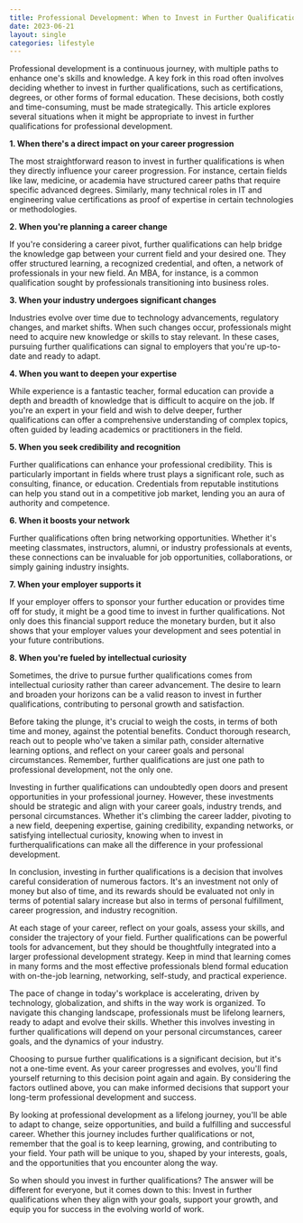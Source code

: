 ```yaml
---
title: Professional Development: When to Invest in Further Qualifications
date: 2023-06-21
layout: single
categories: lifestyle
---
```

Professional development is a continuous journey, with multiple paths to enhance one's skills and knowledge. A key fork in this road often involves deciding whether to invest in further qualifications, such as certifications, degrees, or other forms of formal education. These decisions, both costly and time-consuming, must be made strategically. This article explores several situations when it might be appropriate to invest in further qualifications for professional development.

**1. When there's a direct impact on your career progression**

The most straightforward reason to invest in further qualifications is when they directly influence your career progression. For instance, certain fields like law, medicine, or academia have structured career paths that require specific advanced degrees. Similarly, many technical roles in IT and engineering value certifications as proof of expertise in certain technologies or methodologies.

**2. When you're planning a career change**

If you're considering a career pivot, further qualifications can help bridge the knowledge gap between your current field and your desired one. They offer structured learning, a recognized credential, and often, a network of professionals in your new field. An MBA, for instance, is a common qualification sought by professionals transitioning into business roles.

**3. When your industry undergoes significant changes**

Industries evolve over time due to technology advancements, regulatory changes, and market shifts. When such changes occur, professionals might need to acquire new knowledge or skills to stay relevant. In these cases, pursuing further qualifications can signal to employers that you're up-to-date and ready to adapt.

**4. When you want to deepen your expertise**

While experience is a fantastic teacher, formal education can provide a depth and breadth of knowledge that is difficult to acquire on the job. If you're an expert in your field and wish to delve deeper, further qualifications can offer a comprehensive understanding of complex topics, often guided by leading academics or practitioners in the field.

**5. When you seek credibility and recognition**

Further qualifications can enhance your professional credibility. This is particularly important in fields where trust plays a significant role, such as consulting, finance, or education. Credentials from reputable institutions can help you stand out in a competitive job market, lending you an aura of authority and competence.

**6. When it boosts your network**

Further qualifications often bring networking opportunities. Whether it's meeting classmates, instructors, alumni, or industry professionals at events, these connections can be invaluable for job opportunities, collaborations, or simply gaining industry insights.

**7. When your employer supports it**

If your employer offers to sponsor your further education or provides time off for study, it might be a good time to invest in further qualifications. Not only does this financial support reduce the monetary burden, but it also shows that your employer values your development and sees potential in your future contributions.

**8. When you're fueled by intellectual curiosity**

Sometimes, the drive to pursue further qualifications comes from intellectual curiosity rather than career advancement. The desire to learn and broaden your horizons can be a valid reason to invest in further qualifications, contributing to personal growth and satisfaction.

Before taking the plunge, it's crucial to weigh the costs, in terms of both time and money, against the potential benefits. Conduct thorough research, reach out to people who've taken a similar path, consider alternative learning options, and reflect on your career goals and personal circumstances. Remember, further qualifications are just one path to professional development, not the only one.

Investing in further qualifications can undoubtedly open doors and present opportunities in your professional journey. However, these investments should be strategic and align with your career goals, industry trends, and personal circumstances. Whether it's climbing the career ladder, pivoting to a new field, deepening expertise, gaining credibility, expanding networks, or satisfying intellectual curiosity, knowing when to invest in furtherqualifications can make all the difference in your professional development.

In conclusion, investing in further qualifications is a decision that involves careful consideration of numerous factors. It's an investment not only of money but also of time, and its rewards should be evaluated not only in terms of potential salary increase but also in terms of personal fulfillment, career progression, and industry recognition.

At each stage of your career, reflect on your goals, assess your skills, and consider the trajectory of your field. Further qualifications can be powerful tools for advancement, but they should be thoughtfully integrated into a larger professional development strategy. Keep in mind that learning comes in many forms and the most effective professionals blend formal education with on-the-job learning, networking, self-study, and practical experience.

The pace of change in today's workplace is accelerating, driven by technology, globalization, and shifts in the way work is organized. To navigate this changing landscape, professionals must be lifelong learners, ready to adapt and evolve their skills. Whether this involves investing in further qualifications will depend on your personal circumstances, career goals, and the dynamics of your industry.

Choosing to pursue further qualifications is a significant decision, but it's not a one-time event. As your career progresses and evolves, you'll find yourself returning to this decision point again and again. By considering the factors outlined above, you can make informed decisions that support your long-term professional development and success.

By looking at professional development as a lifelong journey, you'll be able to adapt to change, seize opportunities, and build a fulfilling and successful career. Whether this journey includes further qualifications or not, remember that the goal is to keep learning, growing, and contributing to your field. Your path will be unique to you, shaped by your interests, goals, and the opportunities that you encounter along the way.

So when should you invest in further qualifications? The answer will be different for everyone, but it comes down to this: Invest in further qualifications when they align with your goals, support your growth, and equip you for success in the evolving world of work.